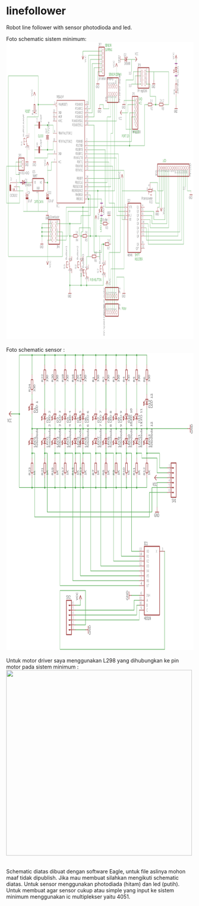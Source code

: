 # linefollower
Robot line follower with sensor photodioda and led. <br>

Foto schematic sistem minimum: <br>
<img src="/image/SisminSCH.png" width="800" height="800"> <br><br>
Foto schematic sensor : <br>
<img src="/image/SensorSCH.png" width="800" height="800"> <br><br>
Untuk motor driver saya menggunakan L298 yang dihubungkan ke pin motor pada sistem minimum : <br>
<img src="/image/" width="500" height="500"> <br><br>

Schematic diatas dibuat dengan software Eagle, untuk file aslinya mohon maaf tidak dipublish. Jika mau membuat silahkan mengikuti schematic diatas. Untuk sensor menggunakan photodiada (hitam) dan led (putih). Untuk membuat agar sensor cukup atau simple yang input ke sistem minimum menggunakan ic multiplekser yaitu 4051. 
	



